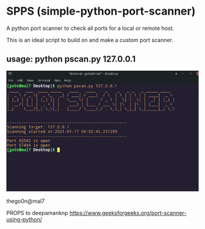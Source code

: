 # SPPS (simple-python-port-scanner)
A python port scanner to check all ports for a local or remote host.

This is an ideal script to build on and make a custom port scanner.

<h2> usage: python pscan.py 127.0.0.1 </h2>

![Screenshot](psca.png)

thego0n@mal7


PROPS to deepamanknp
https://www.geeksforgeeks.org/port-scanner-using-python/
